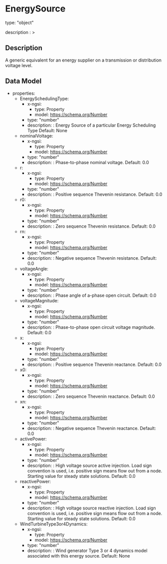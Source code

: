 # EnergySource
type: "object"
description : >
## Description
A generic equivalent for an energy supplier on a transmission or distribution voltage level.

## Data Model
  - properties:
    - EnergySchedulingType:
      - x-ngsi:
        - type: Property
        - model: https://schema.org/Number
      - type: "number"
      - description: : Energy Source of a particular Energy Scheduling Type Default: None
    - nominalVoltage:
      - x-ngsi:
        - type: Property
        - model: https://schema.org/Number
      - type: "number"
      - description: : Phase-to-phase nominal voltage. Default: 0.0
    - r:
      - x-ngsi:
        - type: Property
        - model: https://schema.org/Number
      - type: "number"
      - description: : Positive sequence Thevenin resistance. Default: 0.0
    - r0:
      - x-ngsi:
        - type: Property
        - model: https://schema.org/Number
      - type: "number"
      - description: : Zero sequence Thevenin resistance. Default: 0.0
    - rn:
      - x-ngsi:
        - type: Property
        - model: https://schema.org/Number
      - type: "number"
      - description: : Negative sequence Thevenin resistance. Default: 0.0
    - voltageAngle:
      - x-ngsi:
        - type: Property
        - model: https://schema.org/Number
      - type: "number"
      - description: : Phase angle of a-phase open circuit. Default: 0.0
    - voltageMagnitude:
      - x-ngsi:
        - type: Property
        - model: https://schema.org/Number
      - type: "number"
      - description: : Phase-to-phase open circuit voltage magnitude. Default: 0.0
    - x:
      - x-ngsi:
        - type: Property
        - model: https://schema.org/Number
      - type: "number"
      - description: : Positive sequence Thevenin reactance. Default: 0.0
    - x0:
      - x-ngsi:
        - type: Property
        - model: https://schema.org/Number
      - type: "number"
      - description: : Zero sequence Thevenin reactance. Default: 0.0
    - xn:
      - x-ngsi:
        - type: Property
        - model: https://schema.org/Number
      - type: "number"
      - description: : Negative sequence Thevenin reactance. Default: 0.0
    - activePower:
      - x-ngsi:
        - type: Property
        - model: https://schema.org/Number
      - type: "number"
      - description: : High voltage source active injection. Load sign convention is used, i.e. positive sign means flow out from a node. Starting value for steady state solutions. Default: 0.0
    - reactivePower:
      - x-ngsi:
        - type: Property
        - model: https://schema.org/Number
      - type: "number"
      - description: : High voltage source reactive injection. Load sign convention is used, i.e. positive sign means flow out from a node. Starting value for steady state solutions. Default: 0.0
    - WindTurbineType3or4Dynamics:
      - x-ngsi:
        - type: Property
        - model: https://schema.org/Number
      - type: "number"
      - description: : Wind generator Type 3 or 4 dynamics model associated with this energy source. Default: None

